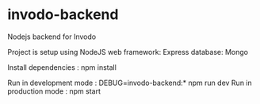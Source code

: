 # invodo-backend
Nodejs backend for Invodo

Project is setup using NodeJS 
web framework: Express
database: Mongo

Install dependencies : npm install

Run in development mode : DEBUG=invodo-backend:* npm run dev
Run in  production mode : npm start